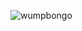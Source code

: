 ![wumpbongo](https://user-images.githubusercontent.com/103189050/233040416-e5c6281c-c9f0-40aa-94e0-929a26110919.gif)

